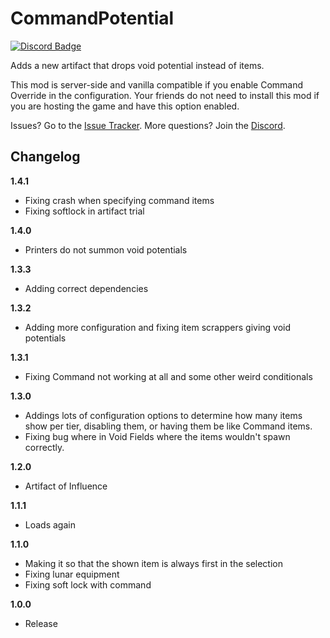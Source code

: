 # CommandPotential

[![Discord Badge](https://img.shields.io/discord/753693459369427044?color=000000&label=Discord&logo=Discord&style=for-the-badge)](https://darkkronicle.com/link/discord)

Adds a new artifact that drops void potential instead of items.

This mod is server-side and vanilla compatible if you enable Command Override in the configuration. Your friends do not need to install this mod if you are hosting the game and have this option enabled. 

Issues? Go to the [Issue Tracker](https://github.com/DarkKronicle/CommandPotential/issues). More questions? Join the [Discord](https://darkkronicle.com/link/discord).

## Changelog

**1.4.1**

* Fixing crash when specifying command items
* Fixing softlock in artifact trial

**1.4.0**

* Printers do not summon void potentials

**1.3.3**

* Adding correct dependencies

**1.3.2**

* Adding more configuration and fixing item scrappers giving void potentials

**1.3.1**

* Fixing Command not working at all and some other weird conditionals

**1.3.0**

* Addings lots of configuration options to determine how many items show per tier, disabling them, or having them be like Command items.
* Fixing bug where in Void Fields where the items wouldn't spawn correctly.

**1.2.0**

* Artifact of Influence

**1.1.1**

* Loads again

**1.1.0**

* Making it so that the shown item is always first in the selection
* Fixing lunar equipment
* Fixing soft lock with command

**1.0.0**

* Release
